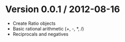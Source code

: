 Version 0.0.1 / 2012-08-16
==========================

* Create Ratio objects
* Basic rational arithmetic (+, -, *, /)
* Reciprocals and negatives
